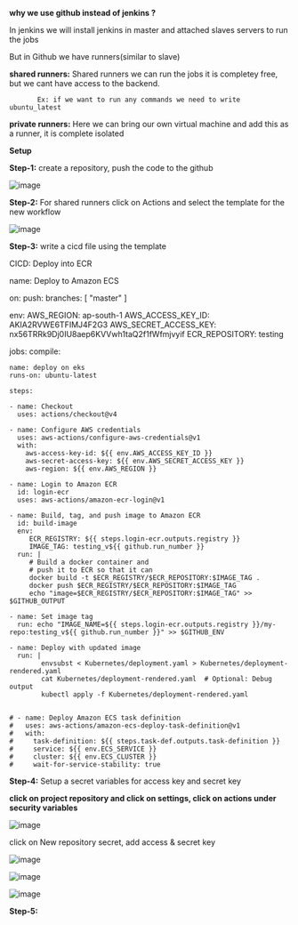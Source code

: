 **why we use github instead of jenkins ?**

In jenkins we will install jenkins in master and attached slaves servers to run the jobs

But in Github we have runners(similar to slave)

**shared runners:** Shared runners we can run the jobs it is completey free, but we cant have access to the backend.
           
           Ex: if we want to run any commands we need to write ubuntu_latest

**private runners:**  Here we can bring our own virtual machine and add this as a runner, it is complete isolated

          
**Setup**

**Step-1:** create a repository, push the code to the github 

![image](https://github.com/user-attachments/assets/7d588f7e-7053-4b5d-a099-5fc81d3676b1)

**Step-2:** For shared runners click on Actions and select the template for the new workflow

![image](https://github.com/user-attachments/assets/e858b7eb-c9ac-42f9-9e6b-e077b1871b91)

**Step-3:** write a cicd file using the template

CICD: Deploy into ECR 

name: Deploy to Amazon ECS

on:
  push:
    branches: [ "master" ]

env:
  AWS_REGION: ap-south-1
  AWS_ACCESS_KEY_ID: AKIA2RVWE6TFIMJ4F2G3
  AWS_SECRET_ACCESS_KEY: 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
  ECR_REPOSITORY: testing

jobs:
  compile:
  
    name: deploy on eks
    runs-on: ubuntu-latest

    steps:
    
    - name: Checkout
      uses: actions/checkout@v4
      
    - name: Configure AWS credentials
      uses: aws-actions/configure-aws-credentials@v1
      with:
        aws-access-key-id: ${{ env.AWS_ACCESS_KEY_ID }}
        aws-secret-access-key: ${{ env.AWS_SECRET_ACCESS_KEY }}
        aws-region: ${{ env.AWS_REGION }}

    - name: Login to Amazon ECR
      id: login-ecr
      uses: aws-actions/amazon-ecr-login@v1

    - name: Build, tag, and push image to Amazon ECR
      id: build-image
      env:
         ECR_REGISTRY: ${{ steps.login-ecr.outputs.registry }}
         IMAGE_TAG: testing_v${{ github.run_number }}
      run: |
         # Build a docker container and
         # push it to ECR so that it can
         docker build -t $ECR_REGISTRY/$ECR_REPOSITORY:$IMAGE_TAG .
         docker push $ECR_REGISTRY/$ECR_REPOSITORY:$IMAGE_TAG
         echo "image=$ECR_REGISTRY/$ECR_REPOSITORY:$IMAGE_TAG" >> $GITHUB_OUTPUT

    - name: Set image tag
      run: echo "IMAGE_NAME=${{ steps.login-ecr.outputs.registry }}/my-repo:testing_v${{ github.run_number }}" >> $GITHUB_ENV

    - name: Deploy with updated image
      run: |
            envsubst < Kubernetes/deployment.yaml > Kubernetes/deployment-rendered.yaml
            cat Kubernetes/deployment-rendered.yaml  # Optional: Debug output
            kubectl apply -f Kubernetes/deployment-rendered.yaml

  
    # - name: Deploy Amazon ECS task definition
    #   uses: aws-actions/amazon-ecs-deploy-task-definition@v1
    #   with:
    #     task-definition: ${{ steps.task-def.outputs.task-definition }}
    #     service: ${{ env.ECS_SERVICE }}
    #     cluster: ${{ env.ECS_CLUSTER }}
    #     wait-for-service-stability: true

**Step-4:** Setup a secret variables for access key and secret key 

**click on project repository and click on settings, click on actions under security variables**

 ![image](https://github.com/user-attachments/assets/107eb804-1622-4de8-abb6-a3c465dbab29)

click on New repository secret, add access & secret key

![image](https://github.com/user-attachments/assets/1a0d4c5d-2fb2-458d-a57d-7dd4ef1d5f02)

![image](https://github.com/user-attachments/assets/433c9c91-be30-4125-aaca-12191c9d35f1)

![image](https://github.com/user-attachments/assets/c19adb46-7406-48b2-bf43-d1f2c46cb27f)

**Step-5:** 
